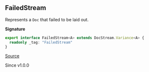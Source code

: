 ## FailedStream

Represents a `Doc` that failed to be laid out.

**Signature**

```ts
export interface FailedStream<A> extends DocStream.Variance<A> {
  readonly _tag: "FailedStream"
}
```

[Source](https://github.com/Effect-TS/effect/tree/main/packages/printer/src/DocStream.ts#L86)

Since v1.0.0